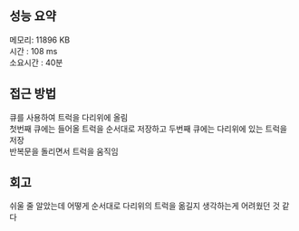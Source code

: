 
## 성능 요약
메모리: 11896 KB  
시간 : 108 ms  
소요시간 : 40분


## 접근 방법
큐를 사용하여 트럭을 다리위에 올림  
첫번째 큐에는 들어올 트럭을 순서대로 저장하고 두번째 큐에는 다리위에 있는 트럭을 저장  
반복문을 돌리면서 트럭을 움직임  

## 회고
쉬울 줄 알았는데 어떻게 순서대로 다리위의 트럭을 옮길지 생각하는게 어려웠던 것 같다  
 
